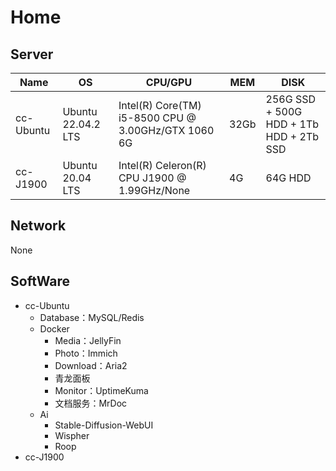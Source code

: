# Home

## Server

| Name      | OS                 | CPU/GPU                                             | MEM  | DISK                                    |
| --------- | ------------------ | --------------------------------------------------- | ---- | --------------------------------------- |
| cc-Ubuntu | Ubuntu 22.04.2 LTS | Intel(R) Core(TM) i5-8500 CPU @ 3.00GHz/GTX 1060 6G | 32Gb | 256G SSD + 500G HDD + 1Tb HDD + 2Tb SSD |
| cc-J1900  | Ubuntu 20.04 LTS   | Intel(R) Celeron(R) CPU  J1900  @ 1.99GHz/None      | 4G   | 64G HDD                                 |

## Network

None

## SoftWare

- cc-Ubuntu
  - Database：MySQL/Redis
  - Docker
    - Media：JellyFin
    - Photo：Immich
    - Download：Aria2
    - 青龙面板
    - Monitor：UptimeKuma
    - 文档服务：MrDoc
  - Ai
    - Stable-Diffusion-WebUI
    - Wispher
    - Roop
- cc-J1900
